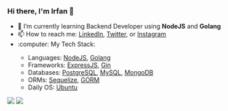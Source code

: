 ### Hi there, I'm Irfan 👋

<ul>
  <li>🌱 I’m currently learning Backend Developer using <strong>NodeJS</strong> and <strong>Golang</strong></li>
  <li>📫 How to reach me: <a href="https://www.linkedin.com/in/atdjli-irfan-arrosid-6a8467191/">LinkedIn</a>, <a href="https://twitter.com/irfan_arrosid">Twitter</a>, or <a href="https://www.instagram.com/irfan_arrosid/">Instagram</a></li>
  <li>:computer: My Tech Stack:</li>
  <ul>
    <li>Languages: <a href="https://nodejs.org/en">NodeJS</a>, <a href="https://go.dev/">Golang</a></li>
    <li>Frameworks: <a href="https://expressjs.com/">ExpressJS</a>, <a href="https://gin-gonic.com/">Gin</a></li>
    <li>Databases: <a href="https://www.postgresql.org/">PostgreSQL</a>, <a href="https://www.mysql.com/">MySQL</a>, <a href="https://www.mongodb.com/">MongoDB</a></li>
    <li>ORMs: <a href="https://sequelize.org/">Sequelize</a>, <a href="https://gorm.io/">GORM</a></li>
    <li>Daily OS: <a href="https://ubuntu.com/">Ubuntu</a></li>
  </ul>
</ul>


<img src="https://github-readme-stats.vercel.app/api/top-langs?username=irfan-arrosid&layout=compact&theme=tokyonight"/> <img src="https://github-readme-stats.vercel.app/api?username=irfan-arrosid&show_icons=true&theme=tokyonight"/>

<!--
**irfan-arrosid/irfan-arrosid** is a ✨ _special_ ✨ repository because its `README.md` (this file) appears on your GitHub profile.

Here are some ideas to get you started:

- 🔭 I’m currently working on ...
- 🌱 I’m currently learning ...
- 👯 I’m looking to collaborate on ...
- 🤔 I’m looking for help with ...
- 💬 Ask me about ...
- 📫 How to reach me: ...
- 😄 Pronouns: ...
- ⚡ Fun fact: ...
-->
